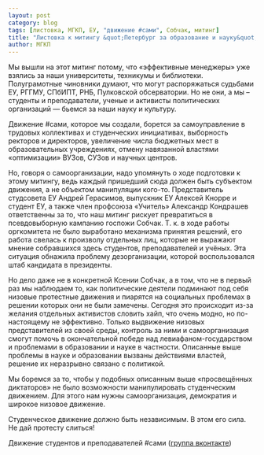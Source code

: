 ```yaml
---
layout: post
category: blog
tags: [листовка, МГКП, ЕУ, "движение #сами", Собчак, митинг]
title: "Листовка к митингу &quot;Петербург за образование и науку&quot; 11 ноября"
author: МГКП
---
```


Мы вышли на этот митинг потому, что «эффективные менеджеры» уже взялись за наши университеты, техникумы и библиотеки.
Полуграмотные чиновники думают, что могут распоряжаться судьбами ЕУ, РГГМУ, СПбИПТ, РНБ, Пулковской обсерватории. Но не они, а мы – студенты и преподаватели, ученые и активисты политических организаций — бьемся за наши науку и культуру.

Движение #cами, которое мы создали, борется за самоуправление в трудовых коллективах и студенческих инициативах, выборность ректоров и директоров, увеличение числа бюджетных мест в образовательных учреждениях, отмену навязанной властями «оптимизации» ВУЗов, СУЗов и научных центров.

Но, говоря о самоорганизации, надо упомянуть о ходе подготовки к этому митингу, ведь каждый пришедший сюда должен быть субъектом движения, а не объектом манипуляции кого-то.
Представитель студсовета ЕУ Андрей Герасимов, выпускник ЕУ Алексей Кнорре и студент ЕУ, а также член профсоюза «Учитель» Александр Кондрашев ответственны за то, что наш митинг рискует превратиться в псевдовыборную кампанию госпожи Собчак. Т. к. в ходе работы оргкомитета не было выработано механизма принятия решений, его работа свелась к произволу отдельных лиц, которые не выражают мнение собравшихся здесь студентов, преподавателей и учёных. Эта ситуация обнажила проблему дезорганизации, которой воспользовался штаб кандидата в президенты.

Но дело даже не в конкретной Ксении Собчак, а в том, что не в первый раз мы наблюдаем то, как политические деятели подминают под себя низовые протестные движения и пиарятся на социальных проблемах в решении которых они не были замечены. Сегодня это происходит из-за желания отдельных активистов словить хайп, что очень модно, но по-настоящему не эффективно. Только выдвижение низовых представителей из своей среды, контроль за ними и самоорганизация смогут помочь в окончательной победе над левиафаном-государством и проблемами в образовании и науке в частности.
Описанные выше проблемы в науке и образовании вызваны действиями властей, решение их неразрывно связано с политикой.

Мы боремся за то, чтобы у подобных описанным выше «просвещённых диктаторов» не было возможности манипулировать студенческим движением. Для этого нам нужны самоорганизация, демократия и широкое низовое движение.

Студенческое движение должно быть независимым. В этом его сила. Не дай протесту слиться!

Движение студентов и преподавателей #сами (<a href="https://vk.com/netzakonu83">группа вконтакте</a>)